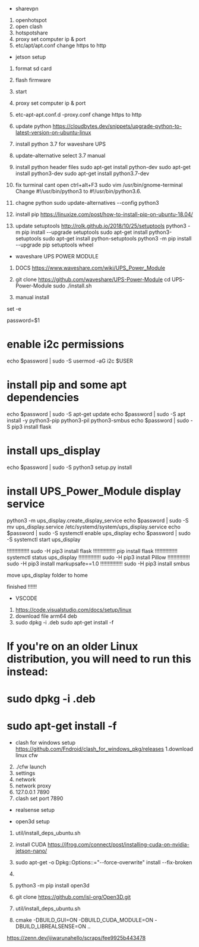 
- sharevpn
1. openhotspot
2. open clash
3. hotspotshare
4. proxy set computer ip & port
5. etc/apt/apt.conf  change https to http

- jetson setup
1. format sd card
2. flash firmware
3. start
4. proxy set computer ip & port
5. etc-apt-apt.conf.d -proxy.conf  change https to http
6. update python
https://cloudbytes.dev/snippets/upgrade-python-to-latest-version-on-ubuntu-linux
7. install python 3.7 for waveshare UPS
8. update-alternative select 3.7 manual
9. install python header files
sudo apt-get install python-dev
sudo apt-get install python3-dev
sudo apt-get install python3.7-dev
10. fix turminal cant open
ctrl+alt+F3
sudo vim /usr/bin/gnome-terminal
Change #!/usr/bin/python3 to #!/usr/bin/python3.6.

11. chagne python
sudo update-alternatives --config python3
12. install pip
https://linuxize.com/post/how-to-install-pip-on-ubuntu-18.04/

13. update setuptools
http://rolk.github.io/2018/10/25/setuptools
python3 -m pip install --upgrade setuptools
sudo apt-get install python3-setuptools
sudo apt-get install python-setuptools
python3 -m pip install --upgrade pip setuptools wheel


- waveshare UPS POWER MODULE
1. DOCS  https://www.waveshare.com/wiki/UPS_Power_Module
2. git clone https://github.com/waveshare/UPS-Power-Module
cd UPS-Power-Module
sudo ./install.sh

3. manual install

set -e

password=$1

# enable i2c permissions
echo $password | sudo -S usermod -aG i2c $USER

# install pip and some apt dependencies
echo $password | sudo -S apt-get update
echo $password | sudo -S apt install -y python3-pip python3-pil python3-smbus
echo $password | sudo -S pip3 install flask

# install ups_display
echo $password | sudo -S python3 setup.py install

# install UPS_Power_Module display service
python3 -m ups_display.create_display_service
echo $password | sudo -S mv ups_display.service /etc/systemd/system/ups_display.service
echo $password | sudo -S systemctl enable ups_display
echo $password | sudo -S systemctl start ups_display

!!!!!!!!!!!!!!! sudo -H pip3 install flask
!!!!!!!!!!!!!!! pip install flask
!!!!!!!!!!!!!!! systemctl status ups_display
!!!!!!!!!!!!!!! sudo -H pip3 install Pillow
!!!!!!!!!!!!!!! sudo -H pip3 install markupsafe==1.0
!!!!!!!!!!!!!!! sudo -H pip3 install smbus

move ups_display folder to home

finished !!!!!!


- VSCODE
1. https://code.visualstudio.com/docs/setup/linux
2. download file arm64 deb
3. sudo dpkg -i <file>.deb
sudo apt-get install -f 

# If you're on an older Linux distribution, you will need to run this instead:
# sudo dpkg -i <file>.deb
# sudo apt-get install -f 



- clash for windows setup
https://github.com/Fndroid/clash_for_windows_pkg/releases
1.download linux cfw
2. ./cfw launch
3. settings
3. network
4. network proxy
5. 127.0.0.1  7890
6. clash set port 7890


- realsense setup

- open3d setup
1. util/install_deps_ubuntu.sh
2. install CUDA https://jfrog.com/connect/post/installing-cuda-on-nvidia-jetson-nano/
3. sudo apt-get -o Dpkg::Options::="--force-overwrite" install --fix-broken
4. 

1. python3 -m pip install open3d
1. git clone https://github.com/isl-org/Open3D.git
2. util/install_deps_ubuntu.sh
3. cmake -DBUILD_GUI=ON -DBUILD_CUDA_MODULE=ON -DBUILD_LIBREALSENSE=ON ..

https://zenn.dev/ijiwarunahello/scraps/fee9925b443478

